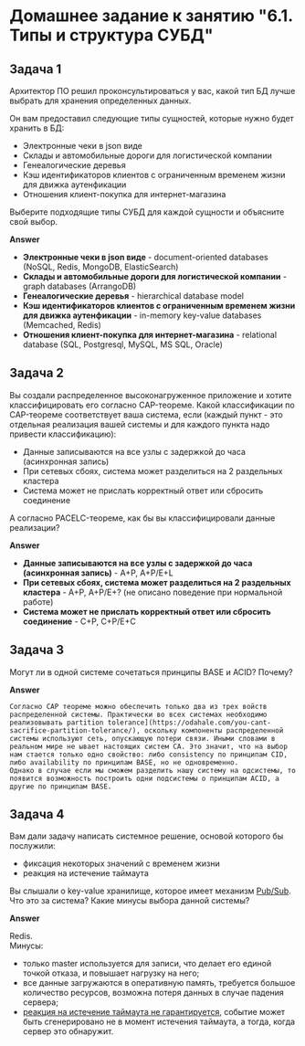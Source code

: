 # Домашнее задание к занятию "6.1. Типы и структура СУБД"

## Задача 1

Архитектор ПО решил проконсультироваться у вас, какой тип БД 
лучше выбрать для хранения определенных данных.

Он вам предоставил следующие типы сущностей, которые нужно будет хранить в БД:

- Электронные чеки в json виде
- Склады и автомобильные дороги для логистической компании
- Генеалогические деревья
- Кэш идентификаторов клиентов с ограниченным временем жизни для движка аутенфикации
- Отношения клиент-покупка для интернет-магазина

Выберите подходящие типы СУБД для каждой сущности и объясните свой выбор.

**Answer**

- **Электронные чеки в json виде** - document-oriented databases (NoSQL, Redis, MongoDB, ElasticSearch)
- **Склады и автомобильные дороги для логистической компании** - graph databases (ArrangoDB)
- **Генеалогические деревья** - hierarchical database model
- **Кэш идентификаторов клиентов с ограниченным временем жизни для движка аутенфикации** - in-memory key-value databases (Memcached, Redis)
- **Отношения клиент-покупка для интернет-магазина** - relational database (SQL, Postgresql, MySQL, MS SQL, Oracle)


## Задача 2

Вы создали распределенное высоконагруженное приложение и хотите классифицировать его согласно 
CAP-теореме. Какой классификации по CAP-теореме соответствует ваша система, если 
(каждый пункт - это отдельная реализация вашей системы и для каждого пункта надо привести классификацию):

- Данные записываются на все узлы с задержкой до часа (асинхронная запись)
- При сетевых сбоях, система может разделиться на 2 раздельных кластера
- Система может не прислать корректный ответ или сбросить соединение

А согласно PACELC-теореме, как бы вы классифицировали данные реализации?

**Answer**

  - **Данные записываются на все узлы с задержкой до часа (асинхронная запись)** - A+P, A+P/E+L
  - **При сетевых сбоях, система может разделиться на 2 раздельных кластера** - A+P, A+P/E+? (не описано поведение при нормальной работе)
  - **Система может не прислать корректный ответ или сбросить соединение** - C+P, C+P/E+C


## Задача 3

Могут ли в одной системе сочетаться принципы BASE и ACID? Почему?

**Answer**  

~~~~
Согласно CAP теореме можно обеспечить только два из трех войств распределенной системы. Практически во всех системах необходимо реализовывать partition tolerance](https://odahale.com/you-cant-sacrifice-partition-tolerance/), оскольку компоненты распределенной системы используют сеть, опускающую потери связи. Иными словами в реальном мире не ывает настоящих систем CA. Это значит, что на выбор нам стается только одно свойство: либо consistency по принципам CID, либо availability по принципам BASE, но не одновременно.
Однако в случае если мы сможем разделить нашу систему на одсистемы, то появится возможность построить одни подсистемы о принципам ACID, а другие по принципам BASE.
~~~~


## Задача 4

Вам дали задачу написать системное решение, основой которого бы послужили:

- фиксация некоторых значений с временем жизни
- реакция на истечение таймаута

Вы слышали о key-value хранилище, которое имеет механизм [Pub/Sub](https://habr.com/ru/post/278237/). 
Что это за система? Какие минусы выбора данной системы?

**Answer**

Redis.  
Минусы:  
- только master используется для записи, что делает его единой точкой отказа, и повышает нагрузку на него;  
- все данные загружаются в оперативную память, требуется большое количество ресурсов, возможна потеря данных в случае падения сервера;  
- [реакция на истечение таймаута не гарантируется](https://redis.io/topics/notifications#:~:text=Keys%20with%20a%20time%20to,keys%20that%20are%20never%20accessed.), событие может быть сгенерировано не в момент истечения таймаута, а тогда, когда сервер это обнаружит.